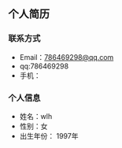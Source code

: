 ## 个人简历
### 联系方式
- Email：786469298@qq.com
- qq:786469298
- 手机：

### 个人信息
- 姓名：wlh 
- 性别：女 
- 出生年份： 1997年



